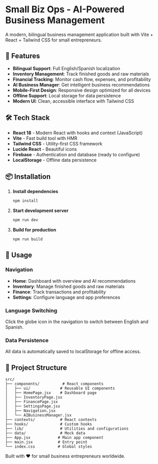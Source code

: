 # Small Biz Ops - AI-Powered Business Management

A modern, bilingual business management application built with Vite + React + Tailwind CSS for small entrepreneurs.

## 🚀 Features

- **Bilingual Support**: Full English/Spanish localization
- **Inventory Management**: Track finished goods and raw materials
- **Financial Tracking**: Monitor cash flow, expenses, and profitability
- **AI Business Manager**: Get intelligent business recommendations
- **Mobile-First Design**: Responsive design optimized for all devices
- **Offline Support**: Local storage for data persistence
- **Modern UI**: Clean, accessible interface with Tailwind CSS

## 🛠️ Tech Stack

- **React 18** - Modern React with hooks and context (JavaScript)
- **Vite** - Fast build tool with HMR
- **Tailwind CSS** - Utility-first CSS framework
- **Lucide React** - Beautiful icons
- **Firebase** - Authentication and database (ready to configure)
- **LocalStorage** - Offline data persistence

## 📦 Installation

1. **Install dependencies**
   ```bash
   npm install
   ```

2. **Start development server**
   ```bash
   npm run dev
   ```

3. **Build for production**
   ```bash
   npm run build
   ```

## 📱 Usage

### Navigation
- **Home**: Dashboard with overview and AI recommendations
- **Inventory**: Manage finished goods and raw materials
- **Finance**: Track transactions and profitability
- **Settings**: Configure language and app preferences

### Language Switching
Click the globe icon in the navigation to switch between English and Spanish.

### Data Persistence
All data is automatically saved to localStorage for offline access.

## 🧩 Project Structure

```
src/
├── components/          # React components
│   ├── ui/             # Reusable UI components
│   ├── HomePage.jsx    # Dashboard page
│   ├── InventoryPage.jsx
│   ├── FinancePage.jsx
│   ├── SettingsPage.jsx
│   ├── Navigation.jsx
│   └── AIBusinessManager.jsx
├── contexts/           # React contexts
├── hooks/              # Custom hooks
├── lib/                # Utilities and configurations
├── data/               # Mock data
├── App.jsx            # Main app component
├── main.jsx           # Entry point
└── index.css          # Global styles
```

Built with ❤️ for small business entrepreneurs worldwide.
